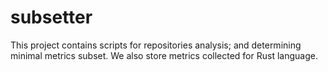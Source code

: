 # subsetter

This project contains scripts for repositories analysis; and determining minimal metrics subset.
We also store metrics collected for Rust language.
